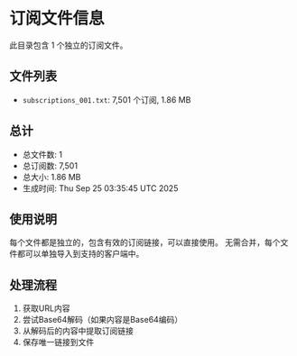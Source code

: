 # 订阅文件信息

此目录包含 1 个独立的订阅文件。

## 文件列表

- `subscriptions_001.txt`: 7,501 个订阅, 1.86 MB

## 总计
- 总文件数: 1
- 总订阅数: 7,501
- 总大小: 1.86 MB
- 生成时间: Thu Sep 25 03:35:45 UTC 2025

## 使用说明
每个文件都是独立的，包含有效的订阅链接，可以直接使用。
无需合并，每个文件都可以单独导入到支持的客户端中。

## 处理流程
1. 获取URL内容
2. 尝试Base64解码（如果内容是Base64编码）
3. 从解码后的内容中提取订阅链接
4. 保存唯一链接到文件
